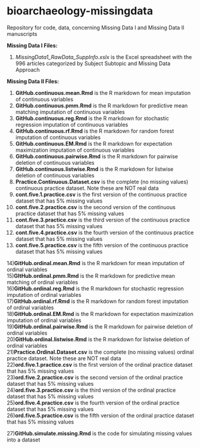 # bioarchaeology-missingdata
Repository for code, data, concerning Missing Data I and Missing Data II manuscripts

**Missing Data I Files:**<br>
1) *MissingData1_RawData_SuppInfo.xslx* is the Excel spreadsheet with the 996 articles categorized by Subject Subtopic and Missing Data Approach<br>

**Missing Data II Files:**<br>
1) **GitHub.continuous.mean.Rmd** is the R markdown for mean imputation of continuous variables<br>
2) **GitHub.continuous.pmm.Rmd** is the R markdown for predictive mean matching imputation of continuous variables<br>
3) **GitHub.continuous.reg.Rmd** is the R markdown for stochastic regression imputation of continuous variables<br>
4) **GitHub.continuous.rf.Rmd** is the R markdown for random forest imputation of continuous variables<br>
5) **GitHub.continuous.EM.Rmd** is the R markdown for expectation maximization imputation of continuous variables<br>
6) **GitHub.continuous.pairwise.Rmd** is the R markdown for pairwise deletion of continuous variables<br>
7) **GitHub.continuous.listwise.Rmd** is the R markdown for listwise deletion of continuous variables<br>
8) **Practice.Continuous.Dataset.csv** is the complete (no missing values) continuous practice dataset. Note these are NOT real data<br>
9) **cont.five.1.practice.csv** is the first version of the continuous practice dataset that has 5% missing values<br>
10) **cont.five.2.practice.csv** is the second version of the continuous practice dataset that has 5% missing values<br>
11) **cont.five.3.practice.csv** is the third version of the continuous practice dataset that has 5% missing values<br>
12) **cont.five.4.practice.csv** is the fourth version of the continuous practice dataset that has 5% missing values<br>
13) **cont.five.5.practice.csv** is the fifth version of the continuous practice dataset that has 5% missing values<br>

14)**GitHub.ordinal.mean.Rmd** is the R markdown for mean imputation of ordinal variables<br>
15)**GItHub.ordinal.pmm.Rmd** is the R markdown for predictive mean matching of ordinal variables<br>
16)**GitHub.ordinal.reg.Rmd** is the R markdown for stochastic regression imputation of ordinal variables<br>
17)**GitHub.ordinal.rf.Rmd** is the R markdown for random forest imputation of ordinal variables<br>
18)**GitHub.ordinal.EM.Rmd** is the R markdown for expectation maximization imputation of ordinal variables<br>
19)**GitHub.ordinal.pairwise.Rmd** is the R markdown for pairwise deletion of ordinal variables<br>
20)**GitHub.ordinal.listwise.Rmd** is the R markdown for listwise deletion of ordinal variables<br>
21)**Practice.Ordinal.Dataset.csv** is the complete (no missing values) ordinal practice dataset. Note these are NOT real data<br>
22)**ord.five.1.practice.csv** is the first version of the ordinal practice dataset that has 5% missing values<br>
23)**ord.five.2.practice.csv** is the second version of the ordinal practice dataset that has 5% missing values<br>
24)**ord.five.3.practice.csv** is the third version of the ordinal practice dataset that has 5% missing values<br>
25)**ord.five.4.practice.csv** is the fourth version of the ordinal practice dataset that has 5% missing values<br>
26)**ord.five.5.practice.csv** is the fifth version of the ordinal practice dataset that has 5% missing values<br>

27)**GitHub.simulate.missing.Rmd** is the code for simulating missing values into a dataset
